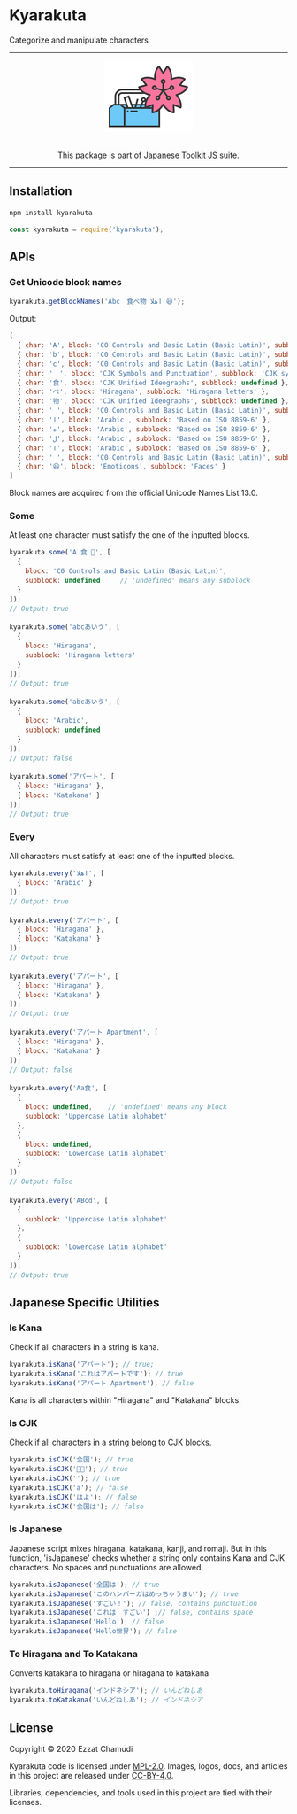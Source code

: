 # Kyarakuta

Categorize and manipulate characters

---

<p align="center">
  <a href="https://github.com/echamudi/japanese-toolkit/"><img src="https://raw.githubusercontent.com/echamudi/japanese-toolkit/master/images/japanese-toolkit.svg" alt="Japanese Toolkit Logo" width="160" height="128"></a>
  <br><br>
  <p  align="center">
This package is part of <a href="https://github.com/echamudi/japanese-toolkit/">Japanese Toolkit JS</a> suite.</p>
</p>

---

## Installation

```
npm install kyarakuta
```
```js
const kyarakuta = require('kyarakuta');
```

## APIs

### Get Unicode block names

```js
kyarakuta.getBlockNames('Abc　食べ物 اهلا 😆');
```

Output:
```js
[
  { char: 'A', block: 'C0 Controls and Basic Latin (Basic Latin)', subblock: 'Uppercase Latin alphabet' },
  { char: 'b', block: 'C0 Controls and Basic Latin (Basic Latin)', subblock: 'Lowercase Latin alphabet' },
  { char: 'c', block: 'C0 Controls and Basic Latin (Basic Latin)', subblock: 'Lowercase Latin alphabet' },
  { char: '　', block: 'CJK Symbols and Punctuation', subblock: 'CJK symbols and punctuation'  },
  { char: '食', block: 'CJK Unified Ideographs', subblock: undefined },
  { char: 'べ', block: 'Hiragana', subblock: 'Hiragana letters' },
  { char: '物', block: 'CJK Unified Ideographs', subblock: undefined },
  { char: ' ', block: 'C0 Controls and Basic Latin (Basic Latin)', subblock: 'ASCII punctuation and symbols' },
  { char: 'ا', block: 'Arabic', subblock: 'Based on ISO 8859-6' },
  { char: 'ه', block: 'Arabic', subblock: 'Based on ISO 8859-6' },
  { char: 'ل', block: 'Arabic', subblock: 'Based on ISO 8859-6' },
  { char: 'ا', block: 'Arabic', subblock: 'Based on ISO 8859-6' },
  { char: ' ', block: 'C0 Controls and Basic Latin (Basic Latin)', subblock: 'ASCII punctuation and symbols' },
  { char: '😆', block: 'Emoticons', subblock: 'Faces' }
]
```

Block names are acquired from the official Unicode Names List 13.0.

### Some

At least one character must satisfy the one of the inputted blocks.

```js
kyarakuta.some('A 食 🧐', [
  {
    block: 'C0 Controls and Basic Latin (Basic Latin)', 
    subblock: undefined     // 'undefined' means any subblock
  }
]);
// Output: true

kyarakuta.some('abcあいう', [
  {
    block: 'Hiragana', 
    subblock: 'Hiragana letters'
  }
]);
// Output: true

kyarakuta.some('abcあいう', [
  {
    block: 'Arabic',
    subblock: undefined
  }
]);
// Output: false

kyarakuta.some('アパート', [
  { block: 'Hiragana' },
  { block: 'Katakana' }
]);
// Output: true
```

### Every

All characters must satisfy at least one of the inputted blocks.

```js
kyarakuta.every('اهلا', [
  { block: 'Arabic' }
]);
// Output: true

kyarakuta.every('アパート', [
  { block: 'Hiragana' },
  { block: 'Katakana' }
]);
// Output: true

kyarakuta.every('アパート', [
  { block: 'Hiragana' },
  { block: 'Katakana' }
]);
// Output: true

kyarakuta.every('アパート Apartment', [
  { block: 'Hiragana' },
  { block: 'Katakana' }
]);
// Output: false

kyarakuta.every('Aa食', [
  {
    block: undefined,    // 'undefined' means any block
    subblock: 'Uppercase Latin alphabet'
  },
  {
    block: undefined,
    subblock: 'Lowercase Latin alphabet'
  }
]);
// Output: false

kyarakuta.every('ABcd', [
  {
    subblock: 'Uppercase Latin alphabet'
  },
  {
    subblock: 'Lowercase Latin alphabet'
  }
]);
// Output: true
```

## Japanese Specific Utilities

### Is Kana

Check if all characters in a string is kana.

```js
kyarakuta.isKana('アパート'); // true;
kyarakuta.isKana('これはアパートです'); // true
kyarakuta.isKana('アパート Apartment'), // false
```

Kana is all characters within "Hiragana" and "Katakana" blocks.

### Is CJK

Check if all characters in a string belong to CJK blocks.

```js
kyarakuta.isCJK('全国'); // true
kyarakuta.isCJK('𠚢𠀋'); // true
kyarakuta.isCJK(''); // true
kyarakuta.isCJK('a'); // false
kyarakuta.isCJK('はよ'); // false
kyarakuta.isCJK('全国は'); // false
```

### Is Japanese

Japanese script mixes hiragana, katakana, kanji, and romaji.
But in this function, 'isJapanese' checks whether a string only contains Kana and CJK characters.
No spaces and punctuations are allowed.

```js
kyarakuta.isJapanese('全国は'); // true
kyarakuta.isJapanese('このハンバーガはめっちゃうまい'); // true
kyarakuta.isJapanese('すごい！'); // false, contains punctuation
kyarakuta.isJapanese('これは　すごい') ;// false, contains space
kyarakuta.isJapanese('Hello'); // false
kyarakuta.isJapanese('Hello世界'); // false
```

### To Hiragana and To Katakana

Converts katakana to hiragana or hiragana to katakana

```js
kyarakuta.toHiragana('インドネシア'); // いんどねしあ
kyarakuta.toKatakana('いんどねしあ'); // インドネシア
```

## License

Copyright © 2020 Ezzat Chamudi

Kyarakuta code is licensed under [MPL-2.0](https://www.mozilla.org/en-US/MPL/2.0/). Images, logos, docs, and articles in this project are released under [CC-BY-4.0](https://creativecommons.org/licenses/by/4.0/legalcode).

Libraries, dependencies, and tools used in this project are tied with their licenses.
